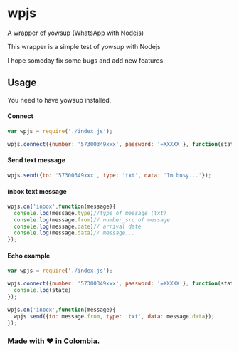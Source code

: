 # wpjs
A wrapper of yowsup (WhatsApp with Nodejs)

This wrapper is a simple test of yowsup with Nodejs

I hope someday fix some bugs and add new features.

## Usage
 You need to have yowsup installed, 
 
#### Connect
```javascript
var wpjs = require('./index.js');

wpjs.connect({number: '57300349xxx', password: '=XXXXX'}, function(state) {}); 
```

#### Send text message
```javascript
wpjs.send({to: '57300349xxx', type: 'txt', data: 'Im busy...'}); 
```
#### inbox text message
```javascript
wpjs.on('inbox',function(message){
  console.log(message.type)//type of message (txt)
  console.log(message.from)// number_src of message
  console.log(message.date)// arrival date
  console.log(message.data)// message...
}); 
```

#### Echo example
```javascript
var wpjs = require('./index.js');

wpjs.connect({number: '57300349xxx', password: '=XXXXX'}, function(state) {
  console.log(state)
});

wpjs.on('inbox',function(message){
  wpjs.send({to: message.from, type: 'txt', data: message.data}); 
}); 
```

### Made with :heart: in Colombia.

